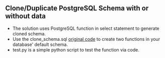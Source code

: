 ## Clone/Duplicate PostgreSQL Schema with or without data
- The solution uses PostgreSQL function in select statement to generate cloned schema.
- Use the clone_schema.sql [original code](https://github.com/denishpatel/pg-clone-schema) to create two functions in your database' default schema.
- test.py is a simple python script to test the function via code.